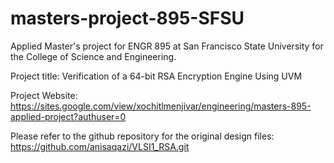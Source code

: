 # masters-project-895-SFSU
Applied Master's project for ENGR 895 at San Francisco State University for the College of Science and Engineering. 



Project title: Verification of a 64-bit RSA Encryption Engine Using UVM



Project Website: https://sites.google.com/view/xochitlmenjivar/engineering/masters-895-applied-project?authuser=0




Please refer to the github repository for the original design files: https://github.com/anisaqazi/VLSI1_RSA.git 
